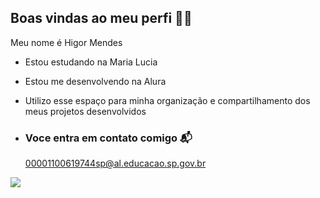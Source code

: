 ## Boas vindas ao meu perfi 🙋‍♂️

Meu nome é Higor Mendes

- Estou estudando na Maria Lucia
- Estou me desenvolvendo na Alura
- Utilizo esse espaço para minha organização e compartilhamento dos meus projetos desenvolvidos

- ### Voce entra em contato comigo 📬

  00001100619744sp@al.educacao.sp.gov.br



![](https://media1.tenor.com/m/Pny2LnvNcukAAAAC/vonada-vounada.gif)
